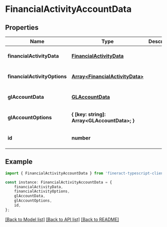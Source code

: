 # FinancialActivityAccountData


## Properties

Name | Type | Description | Notes
------------ | ------------- | ------------- | -------------
**financialActivityData** | [**FinancialActivityData**](FinancialActivityData.md) |  | [optional] [default to undefined]
**financialActivityOptions** | [**Array&lt;FinancialActivityData&gt;**](FinancialActivityData.md) |  | [optional] [default to undefined]
**glAccountData** | [**GLAccountData**](GLAccountData.md) |  | [optional] [default to undefined]
**glAccountOptions** | **{ [key: string]: Array&lt;GLAccountData&gt;; }** |  | [optional] [default to undefined]
**id** | **number** |  | [optional] [default to undefined]

## Example

```typescript
import { FinancialActivityAccountData } from 'fineract-typescript-client';

const instance: FinancialActivityAccountData = {
    financialActivityData,
    financialActivityOptions,
    glAccountData,
    glAccountOptions,
    id,
};
```

[[Back to Model list]](../README.md#documentation-for-models) [[Back to API list]](../README.md#documentation-for-api-endpoints) [[Back to README]](../README.md)
